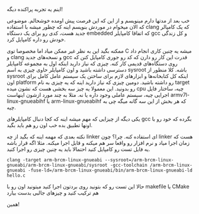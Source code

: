 اینم یه تجربه پراکنده دیگه!

خب بعد از مدتها دارم مینویسم و از این که این فرصت پیش اومده خوشحالم. موضوعی که الان میخوام در موردش بنویسم اینه که چطور میشه با استفاده clang که یک کامپالر جدید هست، کدی رو برای یک دستگاه embedded که اتفاقا کامپایلر gcc و کل زندگی خودش رو داره کامپایل کرد.

ممکنه بگید این به نظر غیر ممکن میاد اما مخصوصا توی C میشه یه چنین کاری انجام داد و clang و نسخه‌های جدید gcc قدرت این کار رو دارن که کد رو جوری کامپایل کنن که روی دستگاه‌های قدیمی کار کنه. چیزی که نیاز دارید اینکه اول به مجموعه کامپایلر دسترسی داشته باشید و اون کامپایلر حاوی چیزی به اسم sysroot باشه. کلا منظور از sysroot اینکه کل کتابخانه‌ها و ابزارهای لازم برای ساختن یک سیستم عامل کامل برای اون platform رو داشته باشید. دومین چیزی که نیاز دارید اینه که یه چیزی به نام target رو بدونید. این معمولا یه چیز سه بخشی هست که نشون میده cpu چیه، ساختار فایل اجرایی چیه، سیستم عاملی وجود داره یا نه. مثلا به چند مورد ازشون اینهاست armv7l-linux-gnueabihf یا arm-linux-gnueabihf که هر بخش از این سه گانه میگه چی به چیه.

یکی دیگه از چیزایی که مهم میشه اینه که کجا دنبال کامپایلرهای gcc بگرده که خود رو با اونها تطبیق بده خب اون رو هم باید بگید.

نکته بعدی که مهمه اینه که بگید از چه linker ای استفاده کنه. چرا؟ چون linker هست که زمان اجرا میاد و نرم افزار رو واقعا سر هم میکنه و قابل اجرا میکنه. مثلا اگه قرار باشه یه فایل تست رو کامپایل کنید احتمالا باید یه چنین چیزی رو اجرا کنید. 

    clang -target arm-brcm-linux-gnueabi --sysroot=/arm-brcm-linux-gnueabi/arm-brcm-linux-gnueabi/sysroot -gcc-toolchain /arm-brcm-linux-gnueabi -fuse-ld=/arm-brcm-linux-gnueabi/bin/arm-brcm-linux-gnueabi-ld hello.c

حالا این تست رو که بتونید روی بردتون اجرا کنید میتونید اون رو با makefile یا CMake هم ترکیب کنید و چیزهای جالبی بدست بیارد

همین!
